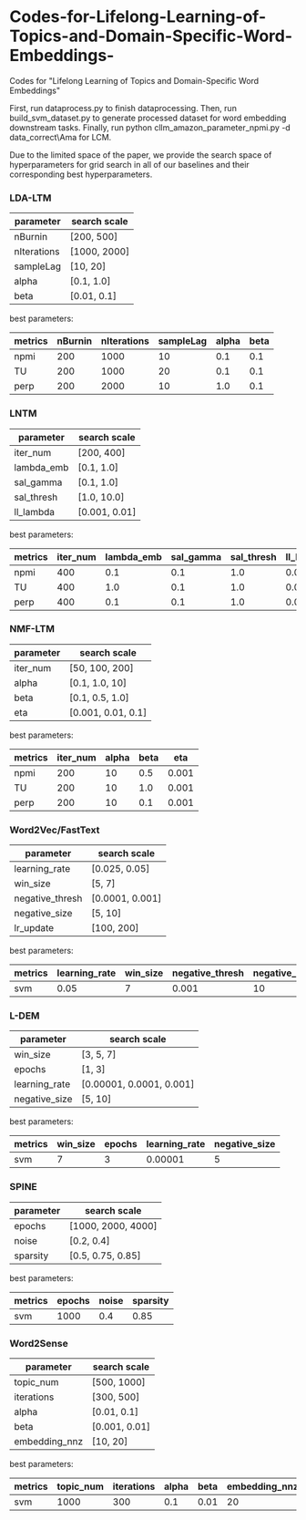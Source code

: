 # Codes-for-Lifelong-Learning-of-Topics-and-Domain-Specific-Word-Embeddings-
Codes for "Lifelong Learning of Topics and Domain-Specific Word Embeddings"

First, run dataprocess.py to finish dataprocessing. Then, run build_svm_dataset.py to generate processed dataset for word embedding downstream tasks. Finally, run python cllm_amazon_parameter_npmi.py -d data_correct\Ama for LCM.
	
Due to the limited space of the paper, we provide the search space of hyperparameters for grid search in all of our baselines and their corresponding best hyperparameters.

### LDA-LTM

| parameter   | search scale |
| ----------- | ------------ |
| nBurnin     | [200, 500]   |
| nIterations | [1000, 2000] |
| sampleLag   | [10, 20]     |
| alpha       | [0.1, 1.0]   |
| beta        | [0.01, 0.1]  |

best parameters:

| metrics | nBurnin | nIterations | sampleLag | alpha | beta |
| ------- | ------- | ----------- | --------- | ----- | ---- |
| npmi    | 200     | 1000        | 10        | 0.1   | 0.1  |
| TU      | 200     | 1000        | 20        | 0.1   | 0.1  |
| perp    | 200     | 2000        | 10        | 1.0   | 0.1  |



### LNTM

| parameter  | search scale  |
| ---------- | ------------- |
| iter_num   | [200, 400]    |
| lambda_emb | [0.1, 1.0]    |
| sal_gamma  | [0.1, 1.0]    |
| sal_thresh | [1.0, 10.0]   |
| ll_lambda  | [0.001, 0.01] |

best parameters:

| metrics | iter_num | lambda_emb | sal_gamma | sal_thresh | ll_lambda |
| ------- | -------- | ---------- | --------- | ---------- | --------- |
| npmi    | 400      | 0.1        | 0.1       | 1.0        | 0.001     |
| TU      | 400      | 1.0        | 0.1       | 1.0        | 0.01      |
| perp    | 400      | 0.1        | 0.1       | 1.0        | 0.001     |



### NMF-LTM

| parameter  |    search scale   |
| ---------- | ----------------- |
| iter_num   | [50, 100, 200]    |
| alpha      | [0.1, 1.0, 10]    |
| beta       | [0.1, 0.5, 1.0]   |
| eta        | [0.001, 0.01, 0.1]|

best parameters:

| metrics | iter_num | alpha | beta | eta  |
| ------- | -------- | ----- | -----| -----|
| npmi    | 200      | 10    | 0.5  | 0.001|
| TU      | 200      | 10    | 1.0  | 0.001|
| perp    | 200      | 10    | 0.1  | 0.001|



### Word2Vec/FastText

| parameter       | search scale    |
| --------------- | --------------- |
| learning_rate   | [0.025, 0.05]   |
| win_size        | [5, 7]          |
| negative_thresh | [0.0001, 0.001] |
| negative_size   | [5, 10]         |
| lr_update       | [100, 200]      |

best parameters:

| metrics | learning_rate | win_size | negative_thresh | negative_size | lr_update |
| ------- | ------------- | -------- | --------------- | ------------- | --------- |
| svm     | 0.05          | 7        | 0.001           | 10            | 100       |



### L-DEM

| parameter     | search scale             |
| ------------- | ------------------------ |
| win_size      | [3, 5, 7]                |
| epochs        | [1, 3]                   |
| learning_rate | [0.00001, 0.0001, 0.001] |
| negative_size | [5, 10]                  |

best parameters:

| metrics | win_size | epochs | learning_rate | negative_size |
| ------- | -------- | ------ | ------------- | ------------- |
| svm     | 7        | 3      | 0.00001       | 5             |



### SPINE

| parameter | search scale       |
| --------- | ------------------ |
| epochs    | [1000, 2000, 4000] |
| noise     | [0.2, 0.4]         |
| sparsity  | [0.5, 0.75, 0.85]  |

best parameters:

| metrics | epochs | noise | sparsity |
| ------- | ------ | ----- | -------- |
| svm     | 1000   | 0.4   | 0.85     |



### Word2Sense

| parameter     | search scale  |
| ------------- | ------------- |
| topic_num     | [500, 1000]   |
| iterations    | [300, 500]    |
| alpha         | [0.01, 0.1]   |
| beta          | [0.001, 0.01] |
| embedding_nnz | [10, 20]      |

best parameters:

| metrics | topic_num | iterations | alpha | beta | embedding_nnz |
| ------- | --------- | ---------- | ----- | ---- | ------------- |
| svm     | 1000      | 300        | 0.1   | 0.01 | 20            |
